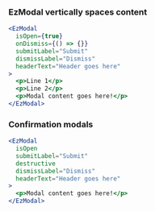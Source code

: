 ### EzModal vertically spaces content

```jsx
<EzModal
  isOpen={true}
  onDismiss={() => {}}
  submitLabel="Submit"
  dismissLabel="Dismiss"
  headerText="Header goes here"
>
  <p>Line 1</p>
  <p>Line 2</p>
  <p>Modal content goes here!</p>
</EzModal>
```

### Confirmation modals

```jsx
<EzModal
  isOpen
  submitLabel="Submit"
  destructive
  dismissLabel="Dismiss"
  headerText="Header goes here"
>
  <p>Modal content goes here!</p>
</EzModal>
```
